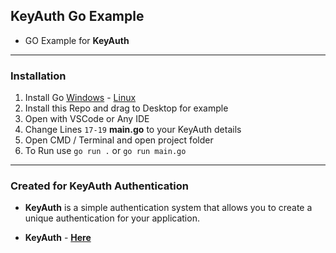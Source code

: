 ## **KeyAuth Go Example**

- GO Example for **KeyAuth**

------
### **Installation**
1. Install Go [Windows](https://go.dev/dl/go1.18.2.windows-amd64.msi) - [Linux](https://go.dev/dl/go1.18.2.linux-amd64.tar.gz)
2. Install this Repo and drag to Desktop for example
3. Open with VSCode or Any IDE
4. Change Lines `17-19` **main.go** to your KeyAuth details
5. Open CMD / Terminal and open project folder
6. To Run use `go run .` or `go run main.go`


-----
### **Created for KeyAuth Authentication**
- **KeyAuth** is a simple authentication system that allows you to create a unique authentication for your application. 

- **KeyAuth** - **[Here](https://keyauth.cc)**
